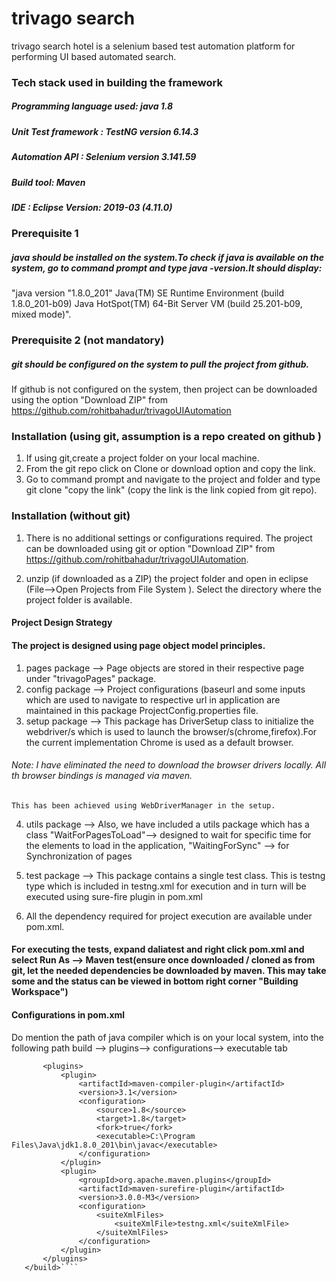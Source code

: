 # trivago search 
trivago search hotel is a selenium based test automation platform for performing UI based automated search. 

### Tech stack used in building the framework 
##### Programming language used: java 1.8
##### Unit Test framework : TestNG version 6.14.3
##### Automation API : Selenium version 3.141.59
##### Build tool: Maven
##### IDE : Eclipse Version: 2019-03 (4.11.0)

### Prerequisite 1
##### java should be installed on the system.To check if java is available on the system, go to command prompt and type java -version.It should display: 
    
"java version "1.8.0_201"
Java(TM) SE Runtime Environment (build 1.8.0_201-b09)
Java HotSpot(TM) 64-Bit Server VM (build 25.201-b09, mixed mode)".

### Prerequisite 2 (not mandatory)
##### git should be configured on the system to pull the project from github. 

If github is not configured on the system, then project can be downloaded using the option "Download ZIP" from https://github.com/rohitbahadur/trivagoUIAutomation


### Installation (using git, assumption is a repo created on github )
1. If using git,create a project folder on your local machine.
2. From the git repo click on Clone or download option and copy the link. 
2. Go to command prompt and navigate to the project and folder and type git clone "copy the link" (copy the link is the link copied from git repo).


### Installation (without git)
1. There is no additional settings or configurations required. The 
   project can be downloaded using git or option "Download ZIP" from 
   https://github.com/rohitbahadur/trivagoUIAutomation.

2. unzip (if downloaded as a ZIP) the project folder and open in eclipse 
    (File-->Open Projects from File System ). Select the directory where 
    the project folder is available.



#### Project Design Strategy

#### The project is designed using page object model principles.
1. pages package --> Page objects are stored in their respective page under "trivagoPages" package.
2. config package --> Project configurations (baseurl and some inputs which are used to 
   navigate to respective url in application are maintained in this package ProjectConfig.properties file.
3. setup package --> This package has DriverSetup class to initialize the 
   webdriver/s which is used to launch the browser/s(chrome,firefox).For the current implementation Chrome is used as a default browser.

###### Note: I have eliminated the need to download the browser drivers locally. All th browser bindings is managed via maven.
    This has been achieved using WebDriverManager in the setup.

4. utils package --> Also, we have included a utils package which has a
   class "WaitForPagesToLoad"--> designed to wait for specific time for the 
   elements to load in the application, "WaitingForSync" --> for Synchronization of pages
   
5. test package --> This package contains a single test class. 
   This is testng type which is included in testng.xml
   for execution and in turn will be executed using sure-fire plugin in pom.xml
   
6. All the dependency required for project execution are available under 
   pom.xml.


#### For executing the tests, expand daliatest and right click pom.xml and select Run As --> Maven test(ensure once downloaded / cloned as from git, let the needed dependencies be downloaded by maven. This may take some and the status can be viewed in bottom right corner "Building Workspace")


#### Configurations in pom.xml

Do mention the path of java compiler which is on your local system, into the following path  build --> plugins--> configurations--> executable tab 
 ```<build>
		<plugins>
			<plugin>
				<artifactId>maven-compiler-plugin</artifactId>
				<version>3.1</version>
				<configuration>
					<source>1.8</source>
					<target>1.8</target>
					<fork>true</fork>
					<executable>C:\Program Files\Java\jdk1.8.0_201\bin\javac</executable>
				</configuration>
			</plugin>
			<plugin>
				<groupId>org.apache.maven.plugins</groupId>
				<artifactId>maven-surefire-plugin</artifactId>
				<version>3.0.0-M3</version>
				<configuration>
					<suiteXmlFiles>
						<suiteXmlFile>testng.xml</suiteXmlFile>
					</suiteXmlFiles>
				</configuration>
			</plugin>
		</plugins>
	</build>````

